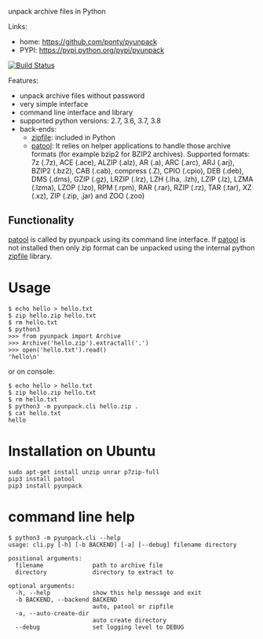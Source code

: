 unpack archive files in Python

Links:
 * home: https://github.com/ponty/pyunpack
 * PYPI: https://pypi.python.org/pypi/pyunpack

[![Build Status](https://travis-ci.org/ponty/pyunpack.svg?branch=master)](https://travis-ci.org/ponty/pyunpack)

Features:
 - unpack archive files without password
 - very simple interface
 - command line interface and library
 - supported python versions: 2.7, 3.6, 3.7, 3.8
 - back-ends: 
    * [zipfile][2]: included in Python
    * [patool][1]: 
      It relies on helper applications to handle those archive formats 
      (for example bzip2 for BZIP2 archives).
      Supported formats:
      7z (.7z), ACE (.ace), ALZIP (.alz), AR (.a), ARC (.arc), ARJ (.arj), 
      BZIP2 (.bz2), CAB (.cab), compress (.Z), CPIO (.cpio), DEB (.deb), 
      DMS (.dms), GZIP (.gz), LRZIP (.lrz), LZH (.lha, .lzh), LZIP (.lz), 
      LZMA (.lzma), LZOP (.lzo), RPM (.rpm), RAR (.rar), RZIP (.rz), 
      TAR (.tar), XZ (.xz), ZIP (.zip, .jar) and ZOO (.zoo)  
 

Functionality
-------------

[patool][1] is called by pyunpack using its command line interface.
If [patool][1] is not installed then only zip format can be unpacked
using the internal python [zipfile][2] library.

 
Usage
=====

    $ echo hello > hello.txt
    $ zip hello.zip hello.txt
    $ rm hello.txt
    $ python3
    >>> from pyunpack import Archive
    >>> Archive('hello.zip').extractall('.')
    >>> open('hello.txt').read()
    'hello\n'

or on console:

    $ echo hello > hello.txt
    $ zip hello.zip hello.txt
    $ rm hello.txt
    $ python3 -m pyunpack.cli hello.zip .
    $ cat hello.txt 
    hello

Installation on Ubuntu
======================

    sudo apt-get install unzip unrar p7zip-full
    pip3 install patool
    pip3 install pyunpack


command line help
==================

    $ python3 -m pyunpack.cli --help
    usage: cli.py [-h] [-b BACKEND] [-a] [--debug] filename directory

    positional arguments:
      filename              path to archive file
      directory             directory to extract to

    optional arguments:
      -h, --help            show this help message and exit
      -b BACKEND, --backend BACKEND
                            auto, patool or zipfile
      -a, --auto-create-dir
                            auto create directory
      --debug               set logging level to DEBUG


[1]: http://pypi.python.org/pypi/patool
[2]: http://docs.python.org/library/zipfile.html

